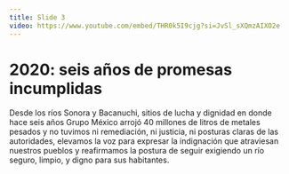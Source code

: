 ```yaml
---
title: Slide 3
video: https://www.youtube.com/embed/THR0k5I9cjg?si=JvSl_sXQmzAIXO2e
---
```


# 2020: seis años de promesas incumplidas

Desde los ríos Sonora y Bacanuchi, sitios de lucha y dignidad en donde hace seis años Grupo México arrojó 40 millones de litros de metales pesados y no tuvimos ni remediación, ni justicia, ni posturas claras de las autoridades, elevamos la voz para expresar la indignación que atraviesan nuestros pueblos y reafirmamos la postura de seguir exigiendo un río seguro, limpio, y digno para sus habitantes.
